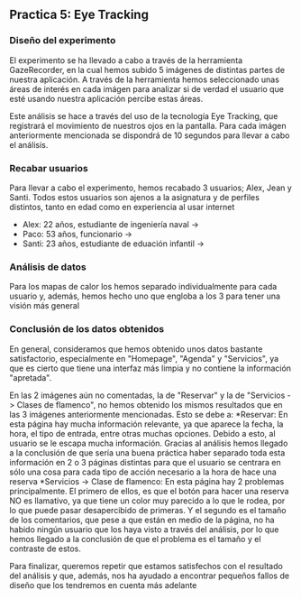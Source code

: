 ## Practica 5: Eye Tracking 

### Diseño del experimento
El experimento se ha llevado a cabo a través de la herramienta GazeRecorder, en la cual hemos subido 5 
imágenes de distintas partes de nuestra aplicación. A través de la herramienta hemos seleccionado unas áreas
de interés en cada imágen para analizar si de verdad el usuario que esté usando nuestra aplicación percibe estas
áreas.

Este análisis se hace a través del uso de la tecnología Eye Tracking, que registrará el movimiento de nuestros
ojos en la pantalla. Para cada imágen anteriormente mencionada se dispondrá de 10 segundos para llevar a cabo 
el análisis.


### Recabar usuarios

Para llevar a cabo el experimento, hemos recabado 3 usuarios; Alex, Jean y Santi.
Todos estos usuarios son ajenos a la asignatura y de perfiles distintos, tanto en edad como en experiencia al
usar internet

* Alex: 22 años, estudiante de ingeniería naval -> 
* Paco: 53 años, funcionario -> 
* Santi: 23 años, estudiante de eduación infantil -> 

### Análisis de datos
Para los mapas de calor los hemos separado individualmente para cada usuario y, además, hemos hecho uno
que engloba a los 3 para tener una visión más general 

### Conclusión de los datos obtenidos

En general, consideramos que hemos obtenido unos datos bastante satisfactorio, especialmente en "Homepage", "Agenda" 
y "Servicios", ya que es cierto que tiene una interfaz más limpia y no contiene la información "apretada".

En las 2 imágenes aún no comentadas, la de "Reservar" y la de "Servicios -> Clases de flamenco", no hemos obtenido los 
mismos resultados que en las 3 imágenes anteriormente mencionadas. Esto se debe a:
    *Reservar: En esta página hay mucha información relevante, ya que aparece la fecha, la hora, el tipo de entrada, entre 
        otras muchas opciones. Debido a esto, al usuario se le escapa mucha información. Gracias al análisis hemos llegado a
        la conclusión de que sería una buena práctica haber separado toda esta información en 2 o 3 páginas distintas para que
        el usuario se centrara en sólo una cosa para cada tipo de acción necesario a la hora de hace una reserva
    *Servicios -> Clase de flamenco: En esta página hay 2 problemas principalmente. El primero de ellos, es que el botón para 
        hacer una reserva NO es llamativo, ya que tiene un color muy parecido a lo que le rodea, por lo que puede pasar desapercibido 
        de primeras. Y el segundo es el tamaño de los comentarios, que pese a que están en medio de la página, no ha habido ningún usuario
        que los haya visto a través del análisis, por lo que hemos llegado a la conclusión de que el problema es el tamaño y el contraste de estos.

Para finalizar, queremos repetir que estamos satisfechos con el resultado del análisis y que, además, nos ha ayudado a encontrar pequeños
fallos de diseño que los tendremos en cuenta más adelante
